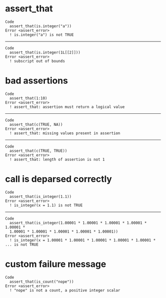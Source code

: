 # assert_that

    Code
      assert_that(is.integer("a"))
    Error <assert_error>
      ! is.integer("a") is not TRUE

---

    Code
      assert_that(is.integer(1L[[2]]))
    Error <assert_error>
      ! subscript out of bounds

# bad assertions

    Code
      assert_that(1:10)
    Error <assert_error>
      ! assert_that: assertion must return a logical value

---

    Code
      assert_that(c(TRUE, NA))
    Error <assert_error>
      ! assert_that: missing values present in assertion

---

    Code
      assert_that(c(TRUE, TRUE))
    Error <assert_error>
      ! assert_that: length of assertion is not 1

# call is deparsed correctly

    Code
      assert_that(is_integer(1.1))
    Error <assert_error>
      ! is_integer(x = 1.1) is not TRUE

---

    Code
      assert_that(is_integer(1.00001 * 1.00001 * 1.00001 * 1.00001 * 1.00001 *
      1.00001 * 1.00001 * 1.00001 * 1.00001 * 1.00001))
    Error <assert_error>
      ! is_integer(x = 1.00001 * 1.00001 * 1.00001 * 1.00001 * 1.00001 * ... is not TRUE

# custom failure message

    Code
      assert_that(is_count("nope"))
    Error <assert_error>
      ! "nope" is not a count, a positive integer scalar

